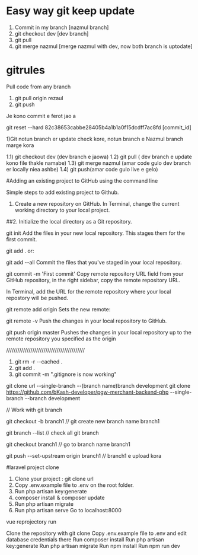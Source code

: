 # Easy way git keep update
1) Commit in my branch [nazmul branch]
2) git checkout dev [dev branch]
3) git pull
4) git merge nazmul [merge nazmul with dev, now both branch is uptodate]


# gitrules

Pull code from any branch
<!--amar branch e theke rezaul branch er update code amar branch e namano  -->
<!--amar branch e thekei  -->
1) git pull origin rezaul
2) git push

Je kono commit e ferot jao a

git reset --hard 82c38653cabbe28405b4a1b1a0f15dcdff7ac8fd  [commit_id]

1)Git notun branch er update check kore, notun branch e Nazmul branch marge kora

1.1) git checkout dev (dev branch e jaowa)
1.2) git pull ( dev branch e update kono file thakle namabe)
1.3) git merge nazmul (amar code gulo dev branch er locally niea ashbe)
1.4) git push(amar code gulo live e gelo)


#Adding an existing project to GitHub using the command line

Simple steps to add existing project to Github.

1. Create a new repository on GitHub.
In Terminal, change the current working directory to your local project.

##2. Initialize the local directory as a Git repository.

git init
Add the files in your new local repository. This stages them for the first commit.

git add .
or:

git add --all
Commit the files that you've staged in your local repository.

git commit -m 'First commit'
Copy remote repository URL field from your GitHub repository, in the right sidebar, copy the remote repository URL.

In Terminal, add the URL for the remote repository where your local repostory will be pushed.

git remote add origin <remote repository URL>
Sets the new remote:

git remote -v
Push the changes in your local repository to GitHub.

git push origin master
Pushes the changes in your local repository up to the remote repository you specified as the origin

//////////////////////////////////////////
  
1) git rm -r --cached .
2) git add .
3) git commit -m ".gitignore is now working"

git clone url --single-branch --(branch name)branch development 
git clone https://github.com/bKash-developer/pgw-merchant-backend-php --single-branch --branch development 

  
// Work with git branch
  
git checkout -b branch1  // git create new branch name branch1
  
git branch --list // check all git branch 
  
git checkout branch1 // go to branch name branch1

git push --set-upstream origin branch1 // branch1 e upload kora 
  
#laravel project clone

1) Clone your project : git clone url
2) Copy .env.example file to .env on the root folder. 
3) Run php artisan key:generate
4) composer install & composer update
4) Run php artisan migrate
5) Run php artisan serve
Go to localhost:8000


vue reprojectory run

Clone the repository with git clone
Copy .env.example file to .env and edit database credentials there
Run composer install
Run php artisan key:generate
Run php artisan migrate
Run npm install
Run npm run dev


